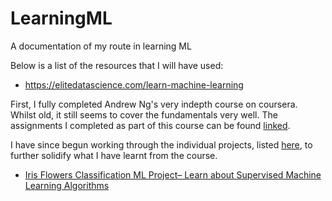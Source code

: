 # LearningML
A documentation of my route in learning ML  
  
Below is a list of the resources that I will have used:  
- https://elitedatascience.com/learn-machine-learning

First, I fully completed Andrew Ng's very indepth course on coursera. 
Whilst old, it still seems to cover the fundamentals very well. The assignments I completed as part of this course can be found [linked](https://github.com/JanThan/LearningML/tree/master/AndrewNg_MLCourse).  

I have since begun working through the individual projects, listed [here](https://www.dezyre.com/article/top-10-machine-learning-projects-for-beginners/397), to further solidify what I have learnt from the course.  
- [Iris Flowers Classification ML Project– Learn about Supervised Machine Learning Algorithms](https://github.com/JanThan/LearningML/tree/master/IRIS)
